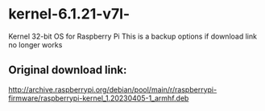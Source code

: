# kernel-6.1.21-v7l-
Kernel 32-bit OS for Raspberry Pi
This is a backup options if download link no longer works
## Original download link:
http://archive.raspberrypi.org/debian/pool/main/r/raspberrypi-firmware/raspberrypi-kernel_1.20230405-1_armhf.deb

